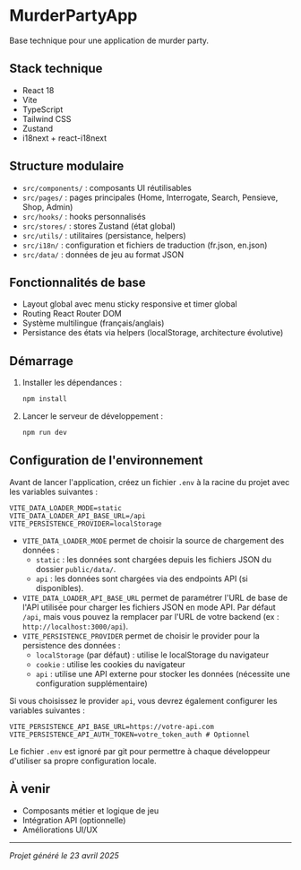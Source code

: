 # MurderPartyApp

Base technique pour une application de murder party.

## Stack technique
- React 18
- Vite
- TypeScript
- Tailwind CSS
- Zustand
- i18next + react-i18next

## Structure modulaire
- `src/components/` : composants UI réutilisables
- `src/pages/` : pages principales (Home, Interrogate, Search, Pensieve, Shop, Admin)
- `src/hooks/` : hooks personnalisés
- `src/stores/` : stores Zustand (état global)
- `src/utils/` : utilitaires (persistance, helpers)
- `src/i18n/` : configuration et fichiers de traduction (fr.json, en.json)
- `src/data/` : données de jeu au format JSON

## Fonctionnalités de base
- Layout global avec menu sticky responsive et timer global
- Routing React Router DOM
- Système multilingue (français/anglais)
- Persistance des états via helpers (localStorage, architecture évolutive)

## Démarrage
1. Installer les dépendances :
   ```sh
   npm install
   ```
2. Lancer le serveur de développement :
   ```sh
   npm run dev
   ```

## Configuration de l'environnement

Avant de lancer l'application, créez un fichier `.env` à la racine du projet avec les variables suivantes :

```
VITE_DATA_LOADER_MODE=static
VITE_DATA_LOADER_API_BASE_URL=/api
VITE_PERSISTENCE_PROVIDER=localStorage
```

- `VITE_DATA_LOADER_MODE` permet de choisir la source de chargement des données :
  - `static` : les données sont chargées depuis les fichiers JSON du dossier `public/data/`.
  - `api` : les données sont chargées via des endpoints API (si disponibles).
- `VITE_DATA_LOADER_API_BASE_URL` permet de paramétrer l'URL de base de l'API utilisée pour charger les fichiers JSON en mode API. Par défaut `/api`, mais vous pouvez la remplacer par l'URL de votre backend (ex : `http://localhost:3000/api`).
- `VITE_PERSISTENCE_PROVIDER` permet de choisir le provider pour la persistence des données :
  - `localStorage` (par défaut) : utilise le localStorage du navigateur
  - `cookie` : utilise les cookies du navigateur
  - `api` : utilise une API externe pour stocker les données (nécessite une configuration supplémentaire)

Si vous choisissez le provider `api`, vous devrez également configurer les variables suivantes :

```
VITE_PERSISTENCE_API_BASE_URL=https://votre-api.com
VITE_PERSISTENCE_API_AUTH_TOKEN=votre_token_auth # Optionnel
```

Le fichier `.env` est ignoré par git pour permettre à chaque développeur d'utiliser sa propre configuration locale.

## À venir
- Composants métier et logique de jeu
- Intégration API (optionnelle)
- Améliorations UI/UX

---

*Projet généré le 23 avril 2025*

